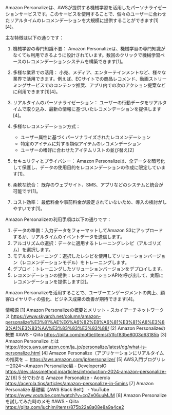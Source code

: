 Amazon Personalizeは、AWSが提供する機械学習を活用したパーソナライゼーションサービスです。このサービスを使用することで、個々のユーザーに合わせたリアルタイムのレコメンデーションを大規模に提供することができます[1][4]。

主な特徴は以下の通りです：

1. 機械学習の専門知識不要：
   Amazon Personalizeは、機械学習の専門知識がなくても利用できるように設計されています。数回のクリックで機械学習ベースのレコメンデーションシステムを構築できます[1]。

2. 多様な業界での活用：
   小売、メディア、エンターテインメントなど、様々な業界で活用できます。例えば、ECサイトでの商品レコメンド、動画ストリーミングサービスでのコンテンツ推奨、アプリ内での次のアクション提案などに利用できます[1][4]。

3. リアルタイムのパーソナライゼーション：
   ユーザーの行動データをリアルタイムで取り込み、最新の情報に基づいたレコメンデーションを提供します[4]。

4. 多様なレコメンデーション方式：
   - ユーザー属性に基づくパーソナライズされたレコメンデーション
   - 特定のアイテムに対する類似アイテムのレコメンデーション
   - ユーザーの嗜好に合わせたアイテムリストの並び替え[2]

5. セキュリティとプライバシー：
   Amazon Personalizeは、全データを暗号化して保護し、データの使用目的をレコメンデーションの作成に限定しています[1]。

6. 柔軟な統合：
   既存のウェブサイト、SMS、アプリなどのシステムと統合が可能です[1]。

7. コスト効率：
   最低料金や事前料金が設定されていないため、導入の検討がしやすいです[1]。

Amazon Personalizeの利用手順は以下の通りです：

1. データの準備：入力データをフォーマットしてAmazon S3にアップロードするか、リアルタイムのイベントデータを送信します。
2. アルゴリズムの選択：データに適用するトレーニングレシピ（アルゴリズム）を選択します。
3. モデルのトレーニング：選択したレシピを使用してソリューションバージョン（レコメンデーションモデル）をトレーニングします。
4. デプロイ：トレーニングしたソリューションバージョンをデプロイします。
5. レコメンデーションの提供：レコメンデーションAPIを呼び出して、実際にレコメンデーションを提供します[2]。

Amazon Personalizeを活用することで、ユーザーエンゲージメントの向上、顧客ロイヤリティの強化、ビジネス成果の改善が期待できます[4]。

情報源
[1] Amazon Personalizeの概要とメリット - スカイアーチネットワークス https://www.skyarch.net/column/amazon-personalize%E3%81%AE%E6%A6%82%E8%A6%81%E3%81%A8%E3%83%A1%E3%83%AA%E3%83%83%E3%83%88/
[2] Amazon Personalizeの概要 #AWS - Qiita https://qiita.com/mottie/items/51fcf83be8003d63185b
[3] Amazon Personalize とは https://docs.aws.amazon.com/ja_jp/personalize/latest/dg/what-is-personalize.html
[4] Amazon Personalize（アプリケーションにリアルタイムの推奨を ... https://aws.amazon.com/jp/personalize/
[5] AWS入門ブログリレー2024〜Amazon Personalize編 - DevelopersIO https://dev.classmethod.jp/articles/introduction-2024-amazon-personalize-2/
[6] 5 分でわかる Amazon Personalize - Acerola https://acerola.tips/articles/amazon-personalize-in-5mins
[7] Amazon Personalize 基礎編【AWS Black Belt】 - YouTube https://www.youtube.com/watch?v=cqZe06uuMJM
[8] Amazon Personalizeを試してみた時のメモ #AWS - Qiita https://qiita.com/iuchim/items/875b22a8a08e8a9a4ce2
